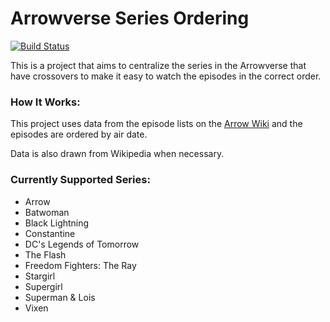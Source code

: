 # Arrowverse Series Ordering
[![Build Status](https://travis-ci.org/AceFire6/ordered-arrowverse.svg?branch=master)](https://travis-ci.org/AceFire6/ordered-arrowverse)

This is a project that aims to centralize the series in the Arrowverse that
have crossovers to make it easy to watch the episodes in the correct
order.

### How It Works:

This project uses data from the episode lists on the [Arrow Wiki](http://arrow.fandom.com)
and the episodes are ordered by air date.

Data is also drawn from Wikipedia when necessary.

### Currently Supported Series:

* Arrow
* Batwoman
* Black Lightning
* Constantine
* DC's Legends of Tomorrow
* The Flash
* Freedom Fighters: The Ray
* Stargirl
* Supergirl
* Superman & Lois
* Vixen
